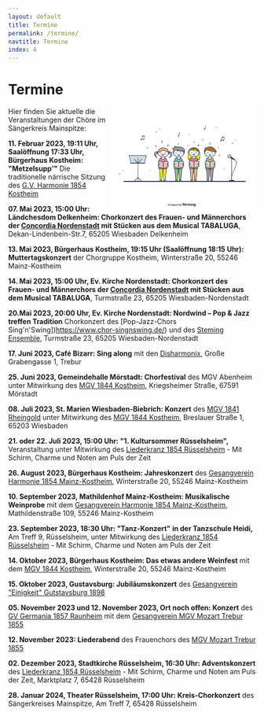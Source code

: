 ```yaml
---
layout: default
title: Termine
permalink: /termine/
navtitle: Termine
index: 4
---
```

# Termine
<img style="width: 300px; float: right;" alt="Chor" src="/Saengerkreis/choir4.svg">

Hier finden Sie aktuelle die Veranstaltungen der Chöre im Sängerkreis Mainspitze:

**11. Februar 2023, 19:11 Uhr, Saalöffnung 17:33 Uhr, Bürgerhaus Kostheim: "Metzelsupp'"** Die traditionelle närrische Sitzung des [G.V. Harmonie 1854 Kostheim](http://gv-harmonie-1854.de/)

**07. Mai 2023, 15:00 Uhr: Ländchesdom Delkenheim: Chorkonzert des Frauen- und Männerchors der [Concordia Nordenstadt](https://www.gvc-nordenstadt.de/) mit Stücken aus dem Musical TABALUGA**, Dekan-Lindenbein-Str.7, 65205 Wiesbaden Delkenheim

**13. Mai 2023, Bürgerhaus Kostheim, 19:15 Uhr (Saalöffnung 18:15 Uhr): Muttertagskonzert** der Chorgruppe Kostheim, Winterstraße 20, 55246 Mainz-Kostheim

**14. Mai 2023, 15:00 Uhr, Ev. Kirche Nordenstadt: Chorkonzert des Frauen- und Männerchors der [Concordia Nordenstadt](https://www.gvc-nordenstadt.de/) mit Stücken aus dem Musical TABALUGA**, Turmstraße 23, 65205 Wiesbaden-Nordenstadt

**20.Mai 2023, 20:00 Uhr, Ev. Kirche Nordenstadt: Nordwind – Pop & Jazz treffen Tradition** Chorkonzert des [Pop-Jazz-Chors Sing'n'Swing])https://www.chor-singnswing.de/) und des [Steming Ensemble](http://stemning-ensemble.de/), Turmstraße 23, 65205 Wiesbaden-Nordenstadt

**17. Juni 2023, Café Bizarr: Sing along** mit den [Disharmonix](https://www.mozart-trebur.de/52-die-ch%C3%B6re/disharmonix.html), Große Grabengasse 1, Trebur 

**25. Juni 2023, Gemeindehalle Mörstadt: Chorfestival** des MGV Abenheim unter Mitwirkung des [MGV 1844 Kostheim](https://mgv1844.de/), Kriegsheimer Straße, 67591 Mörstadt

**08. Juli 2023, St. Marien Wiesbaden-Biebrich: Konzert** des [MGV 1841 Rheingold](https://www.mgv-1841-rheingold.de/index.php) unter Mitwirkung des [MGV 1844 Kostheim](https://mgv1844.de/), Breslauer Straße 1, 65203 Wiesbaden

**21. oder 22. Juli 2023, 15:00 Uhr: "1. Kultursommer Rüsselsheim",** Veranstaltung unter Mitwirkung des [Liederkranz 1854 Rüsselsheim](https://liederkranz1854.de/) - Mit Schirm, Charme und Noten am Puls der Zeit

**26. August 2023, Bürgerhaus Kostheim: Jahreskonzert** des [Gesangverein Harmonie 1854 Mainz-Kostheim](http://gv-harmonie-1854.de/), Winterstraße 20, 55246 Mainz-Kostheim

**10. September 2023, Mathildenhof Mainz-Kostheim: Musikalische Weinprobe** mit dem [Gesangverein Harmonie 1854 Mainz-Kostheim](http://gv-harmonie-1854.de/),  Mathildenstraße 109, 55246 Mainz-Kostheim

**23. September 2023, 18:30 Uhr: "Tanz-Konzert" in der Tanzschule Heidi,** Am Treff 9, Rüsselsheim, unter Mitwirkung des [Liederkranz 1854 Rüsselsheim](https://liederkranz1854.de/) - Mit Schirm, Charme und Noten am Puls der Zeit

**14. Oktober 2023, Bürgerhaus Kostheim: Das etwas andere Weinfest** mit dem [MGV 1844 Kostheim](https://mgv1844.de/), Winterstraße 20, 55246 Mainz-Kostheim

**15. Oktober 2023, Gustavsburg: Jubiläumskonzert** des [Gesangverein "Einigkeit" Gutstavsburg 1898](https://www.facebook.com/people/Gesangverein-Einigkeit-1898-Gustavsburg-eV/100072045551855/?ref=page_internal)

**05. November 2023 und 12. November 2023, Ort noch offen: Konzert** des [GV Germania 1857 Raunheim](https://germania-raunheim.de/) mit dem [Gesangverein MGV Mozart Trebur 1855](https://www.mozart-trebur.de/)

**12. November 2023: Liederabend** des Frauenchors des [MGV Mozart Trebur 1855](https://www.mozart-trebur.de/index.php)

**02. Dezember 2023, Stadtkirche Rüsselsheim, 16:30 Uhr: Adventskonzert** des [Liederkranz 1854 Rüsselsheim](https://liederkranz1854.de/) - Mit Schirm, Charme und Noten am Puls der Zeit, Marktplatz 7, 65428 Rüsselsheim

**28. Januar 2024, Theater Rüsselsheim, 17:00 Uhr: Kreis-Chorkonzert** des Sängerkreises Mainspitze, Am Treff 7, 65428 Rüsselsheim



 

<br><br><br><br><br><br><br><br><br><br><br>
